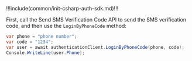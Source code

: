 !!!include(common/init-csharp-auth-sdk.md)!!!

First, call the Send SMS Verification Code API to send the SMS verification code, and then use the `LoginByPhoneCode` method:

```csharp
var phone = "phone number";
var code = "1234";
var user = await authenticationClient.LoginByPhoneCode(phone, code);
Console.WriteLine(user.Phone);
```